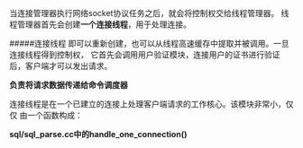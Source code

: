 当连接管理器执行网络socket协议任务之后，就会将控制权交给线程管理器。
线程管理器首先会创建**一个连接线程**，用于处理连接。

#####连接线程
即可以重新创建，也可以从线程高速缓存中提取并被调用。一旦连接线程得到控制权，
它首先会调用用户验证模块，连接用户的证书进行验证后，客户端才可以发出请求。

**负责将请求数据传递给命令调度器**

连接线程是在一个已建立的连接上处理客户端请求的工作核心。该模块非常小，仅仅
由一个函数构成：

**sql/sql_parse.cc中的handle_one_connection()**


